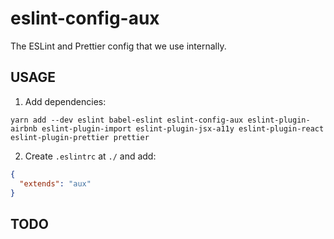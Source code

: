 # eslint-config-aux

The ESLint and Prettier config that we use internally.

## USAGE

1. Add dependencies:

```
yarn add --dev eslint babel-eslint eslint-config-aux eslint-plugin-airbnb eslint-plugin-import eslint-plugin-jsx-a11y eslint-plugin-react eslint-plugin-prettier prettier
```

2. Create `.eslintrc` at `./` and add:

```json
{
  "extends": "aux"
}
```

## TODO
